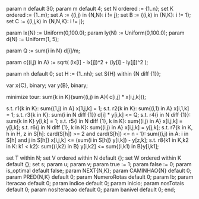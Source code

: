 param n default 30;
param m default 4;
set N ordered := {1..n};
set K ordered := {1..m};
set A := {(i,j) in {N,N}: i != j};
set B := {(i,k) in {N,K}: i != 1};
set C := {(i,j,k) in {N,N,K}: i != j};

param lx{N} := Uniform(0,100.0);
param ly{N} := Uniform(0,100.0);
param d{N} := Uniform(1, 5);

param Q := sum{i in N} d[i]/m;

param c{(i,j) in A} := sqrt( (lx[i] - lx[j])^2 + (ly[i] - ly[j])^2 );

param nh default 0;
set H := {1..nh};
set S{H} within {N diff {1}};

var x{C}, binary;
var y{B}, binary;

minimize tour: sum{k in K}(sum{(i,j) in A}( c[i,j] * x[i,j,k]));

s.t. r1{k in K}: sum{(1,j) in A} x[1,j,k] = 1;
s.t. r2{k in K}: sum{(i,1) in A} x[i,1,k] = 1;
s.t. r3{k in K}: sum{i in N diff {1}} d[i] * y[i,k] <= Q;
s.t. r4{i in N diff {1}}: sum{k in K} y[i,k] = 1;
s.t. r5{i in N diff {1}, k in K}: sum{(i,j) in A} x[i,j,k] = y[i,k];
s.t. r6{j in N diff {1}, k in K}: sum{(i,j) in A} x[i,j,k] = y[j,k];
s.t. r7{k in K, h in H, z in S[h]: card(S[h]) >= 2 and card(S[h]) <= n - 1}: sum{(i,j) in A: i in S[h] and j in S[h]} x[i,j,k] <= (sum{i in S[h]} y[i,k]) - y[z,k]; 
s.t. r8{k1 in K,k2 in K: k1 < k2}: sum{(i,k2) in B} y[i,k2] <= sum{(i,k1) in B}y[i,k1];




set T within N;
set V ordered within N default {};
set W ordered within K default {};
set s;
param u;
param v;
param true := 1;
param false := 0;
param is_optimal default false;
param NEXT{N,K};
param CAMINHAO{N} default 0;
param PRED{N,K} default 0;
param NumeroRotas default 0;
param lb;
param iteracao default 0;
param indice default 0;
param inicio;
param nosTotais default 0;
param nosIteracao default 0;
param banivel default 0;
end;